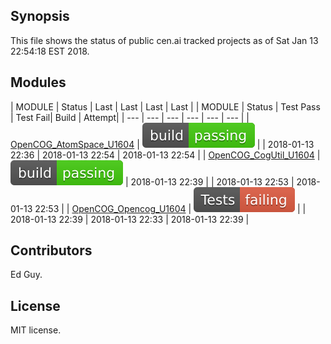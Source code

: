 
## Synopsis

This file shows the status of public cen.ai tracked projects as of Sat Jan 13 22:54:18 EST 2018.

## Modules 

| MODULE | Status | Last      | Last     | Last  | Last |
| MODULE | Status | Test Pass | Test Fail| Build | Attempt|
| --- | --- | --- | --- | ---  | --- |
| [OpenCOG_AtomSpace_U1604](jobs/OpenCOG_AtomSpace_U1604.log) | ![Status](/images/BUILDPASS.svg) |  | 2018-01-13 22:36 | 2018-01-13 22:54  | 2018-01-13 22:54 |
| [OpenCOG_CogUtil_U1604](jobs/OpenCOG_CogUtil_U1604.log) | ![Status](/images/BUILDPASS.svg) | 2018-01-13 22:39 |  | 2018-01-13 22:53  | 2018-01-13 22:53 |
| [OpenCOG_Opencog_U1604](jobs/OpenCOG_Opencog_U1604.log) | ![Status](/images/TESTFAIL.svg) |  | 2018-01-13 22:39 | 2018-01-13 22:33  | 2018-01-13 22:39 |

## Contributors

Ed Guy.

## License

MIT license. 

